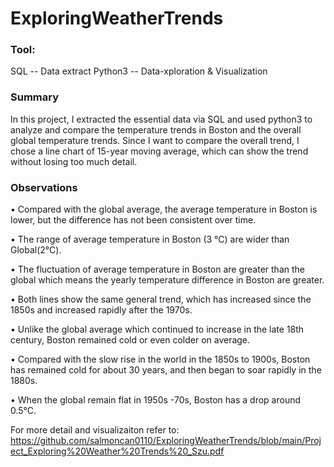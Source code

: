 # ExploringWeatherTrends

### Tool: 
SQL -- Data extract 
Python3 -- Data-xploration & Visualization

### Summary
In this project, I extracted the essential data via SQL and used python3 to analyze and compare the temperature trends in Boston and the overall global temperature trends. Since I want to compare the overall trend, I chose a line chart of 15-year moving average, which can show the trend without losing too much detail. 



### Observations
•	Compared with the global average, the average temperature in Boston is lower, but the difference has not been consistent over time.

•	The range of average temperature in Boston (3 °C) are wider than Global(2°C).

•	The fluctuation of average temperature in Boston are greater than the global which means the yearly temperature difference in Boston are greater. 

•	Both lines show the same general trend, which has increased since the 1850s and increased rapidly after the 1970s.

•	Unlike the global average which continued to increase in the late 18th century, Boston remained cold or even colder on average. 

•	Compared with the slow rise in the world in the 1850s to 1900s, Boston has remained cold for about 30 years, and then began to soar rapidly in the 1880s. 

•	When the global remain flat in 1950s -70s, Boston has a drop around 0.5°C.

For more detail and visualizaiton refer to:
https://github.com/salmoncan0110/ExploringWeatherTrends/blob/main/Project_Exploring%20Weather%20Trends%20_Szu.pdf

